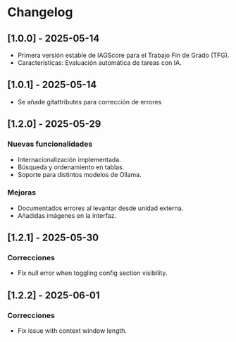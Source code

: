 # Changelog
## [1.0.0] - 2025-05-14
- Primera versión estable de IAGScore para el Trabajo Fin de Grado (TFG).
- Características: Evaluación automática de tareas con IA.

## [1.0.1] - 2025-05-14
- Se añade gitattributes para corrección de errores

## [1.2.0] - 2025-05-29
### Nuevas funcionalidades
- Internacionalización implementada.
- Búsqueda y ordenamiento en tablas.
- Soporte para distintos modelos de Ollama.

### Mejoras
- Documentados errores al levantar desde unidad externa.
- Añadidas imágenes en la interfaz.

## [1.2.1] - 2025-05-30
### Correcciones
- Fix null error when toggling config section visibility.

## [1.2.2] - 2025-06-01
### Correcciones
- Fix issue with context window length.
